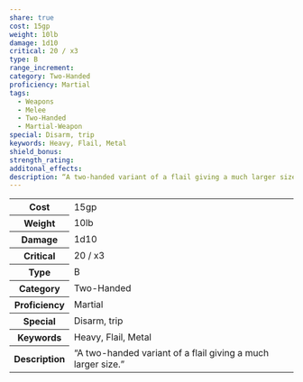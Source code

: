 ```yaml
---
share: true
cost: 15gp
weight: 10lb
damage: 1d10
critical: 20 / x3
type: B
range_increment: 
category: Two-Handed
proficiency: Martial
tags:
  - Weapons
  - Melee
  - Two-Handed
  - Martial-Weapon
special: Disarm, trip
keywords: Heavy, Flail, Metal
shield_bonus: 
strength_rating: 
additonal_effects: 
description: “A two-handed variant of a flail giving a much larger size.”
---
```

<p><span dir="ltr" style="overflow-x: auto;"><table><tbody><tr><th dir="ltr">Cost</th><td dir="ltr">15gp</td></tr><tr><th dir="ltr">Weight</th><td dir="ltr">10lb</td></tr><tr><th dir="ltr">Damage</th><td dir="ltr">1d10</td></tr><tr><th dir="ltr">Critical</th><td dir="ltr">20 / x3</td></tr><tr><th dir="ltr">Type</th><td dir="ltr">B</td></tr><tr><th dir="ltr">Category</th><td dir="ltr">Two-Handed</td></tr><tr><th dir="ltr">Proficiency</th><td dir="ltr">Martial</td></tr><tr><th dir="ltr">Special</th><td dir="ltr">Disarm, trip</td></tr><tr><th dir="ltr">Keywords</th><td dir="ltr">Heavy, Flail, Metal</td></tr><tr><th dir="ltr">Description</th><td dir="ltr">“A two-handed variant of a flail giving a much larger size.”</td></tr></tbody></table></span></p>